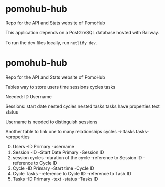 # pomohub-hub

Repo for the API and Stats website of PomoHub

This application depends on a PostGreSQL database hosted with Railway.

To run the dev files locally, run `netlify dev`.
# pomohub-hub
Repo for the API and Stats website of PomoHub

Tables
way to store 
    users
    time
    sessions
        cycles
            tasks

Needed:
    ID
    Username

Sessions:
    start date
    nested cycles
        nested tasks
            tasks have properties
                text
                status

Username is needed to distinguish sessions

Another table to link one to many relationships
    cycles -> tasks
        tasks->properties

0. Users
    -ID                         Primary
    -username
1. Session
    -ID
    -Start Date                 Primary
    -Session ID  
2. session cycles
    -duration of the cycle
    -reference to Session ID
    -reference to Cycle ID
3. Cycle
    -ID                         Primary
    -Start time
    -Cycle ID
4. Cycle Tasks
    -reference to Cycle ID
    -reference to Task ID
5. Tasks
    -ID                         Primary
    -text
    -status
    -Tasks ID                   